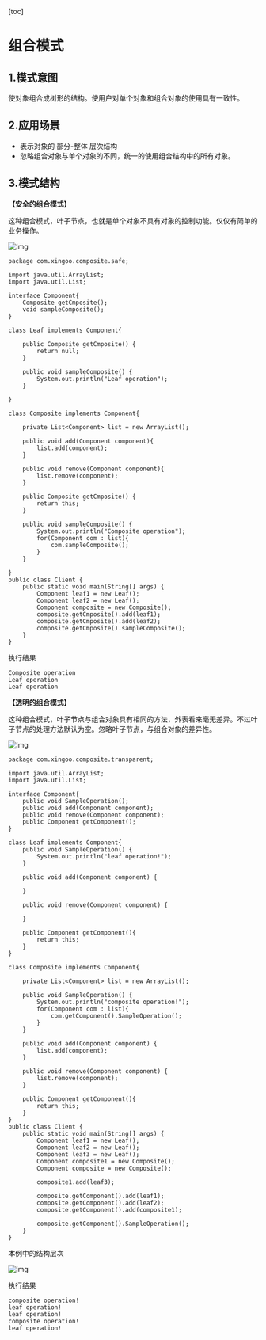 [toc]



# 组合模式

## 1.模式意图

使对象组合成树形的结构。使用户对单个对象和组合对象的使用具有一致性。

## 2.应用场景

- 表示对象的 部分-整体 层次结构
- 忽略组合对象与单个对象的不同，统一的使用组合结构中的所有对象。

## 3.模式结构

**【安全的组合模式】**

这种组合模式，叶子节点，也就是单个对象不具有对象的控制功能。仅仅有简单的业务操作。

![img](https://homan-blog.oss-cn-beijing.aliyuncs.com/study-demo/project-design/20210420224300.jpeg)

```
package com.xingoo.composite.safe;

import java.util.ArrayList;
import java.util.List;

interface Component{
    Composite getCmposite();
    void sampleComposite();
}

class Leaf implements Component{

    public Composite getCmposite() {
        return null;
    }

    public void sampleComposite() {
        System.out.println("Leaf operation");
    }

}

class Composite implements Component{

    private List<Component> list = new ArrayList();

    public void add(Component component){
        list.add(component);
    }

    public void remove(Component component){
        list.remove(component);
    }

    public Composite getCmposite() {
        return this;
    }

    public void sampleComposite() {
        System.out.println("Composite operation");
        for(Component com : list){
            com.sampleComposite();
        }
    }

}
public class Client {
    public static void main(String[] args) {
        Component leaf1 = new Leaf();
        Component leaf2 = new Leaf();
        Component composite = new Composite();
        composite.getCmposite().add(leaf1);
        composite.getCmposite().add(leaf2);
        composite.getCmposite().sampleComposite();
    }
}
```

执行结果

```
Composite operation
Leaf operation
Leaf operation
```

**【透明的组合模式】**

这种组合模式，叶子节点与组合对象具有相同的方法，外表看来毫无差异。不过叶子节点的处理方法默认为空。忽略叶子节点，与组合对象的差异性。

![img](https://homan-blog.oss-cn-beijing.aliyuncs.com/study-demo/project-design/20210420224336.jpeg)

```
package com.xingoo.composite.transparent;

import java.util.ArrayList;
import java.util.List;

interface Component{
    public void SampleOperation();
    public void add(Component component);
    public void remove(Component component);
    public Component getComponent();
}

class Leaf implements Component{
    public void SampleOperation() {
        System.out.println("leaf operation!");
    }

    public void add(Component component) {

    }

    public void remove(Component component) {

    }

    public Component getComponent(){
        return this;
    }
}

class Composite implements Component{

    private List<Component> list = new ArrayList();

    public void SampleOperation() {
        System.out.println("composite operation!");
        for(Component com : list){
            com.getComponent().SampleOperation();
        }
    }

    public void add(Component component) {
        list.add(component);
    }

    public void remove(Component component) {
        list.remove(component);
    }

    public Component getComponent(){
        return this;
    }
}
public class Client {
    public static void main(String[] args) {
        Component leaf1 = new Leaf();
        Component leaf2 = new Leaf();
        Component leaf3 = new Leaf();
        Component composite1 = new Composite();
        Component composite = new Composite();

        composite1.add(leaf3);

        composite.getComponent().add(leaf1);
        composite.getComponent().add(leaf2);
        composite.getComponent().add(composite1);

        composite.getComponent().SampleOperation();
    }
}
```

本例中的结构层次

![img](https://homan-blog.oss-cn-beijing.aliyuncs.com/study-demo/project-design/20210420224403.jpeg)

执行结果

```
composite operation!
leaf operation!
leaf operation!
composite operation!
leaf operation!
```



